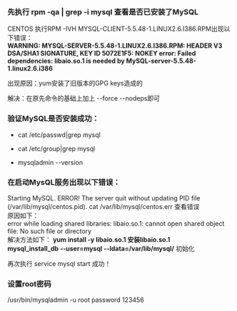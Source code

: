 ### 先执行 rpm -qa | grep -i mysql  查看是否已安装了MySQL

CENTOS 执行RPM -IVH MYSQL-CLIENT-5.5.48-1.LINUX2.6.I386.RPM出现以下错误：</BR>
<B>WARNING: MYSQL-SERVER-5.5.48-1.LINUX2.6.I386.RPM: HEADER V3 DSA/SHA1 SIGNATURE, KEY ID 5072E1F5: NOKEY
error: Failed dependencies:
	libaio.so.1 is needed by MySQL-server-5.5.48-1.linux2.6.i386 </b>

出现原因：yum安装了旧版本的GPG keys造成的

解决：在原先命令的基础上加上 --force --nodeps即可

### 验证MySQL是否安装成功：


- cat /etc/passwd|grep mysql<br>


- cat /etc/group|grep mysql <br>


- mysqladmin --version

### 在启动MysQL服务出现以下错误：

Starting MySQL. ERROR! The server quit without updating PID file (/var/lib/mysql/centos.pid).
cat /var/lib/mysql/centos.err  查看错误<br>
原因如下：<br>
error while loading shared libraries: libaio.so.1: cannot open shared object file: No such file or directory<br>
解决方法如下：
**yum install -y libaio.so.1	安装libaio.so.1**<br>
**mysql_install_db --user=mysql --ldata=/var/lib/mysql/**      初始化 <br>

再次执行 service mysql start 成功！

### 设置root密码

/usr/bin/mysqladmin -u root password 123456

